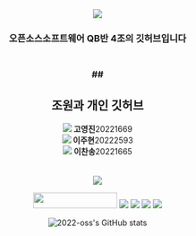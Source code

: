 <div align="center">
<img src="https://capsule-render.vercel.app/api?type=waving&color=0:A9BCF5,100:CEECF5&height=200&width=auto&section=header&text=Hi%20there%20!&fontSize=60&fontColor=ffffff" />

<h3> 오픈소스소프트웨어 QB반 4조의 깃허브입니다 </h3>

<h3>
  <br>
  ## <h2><b> 조원과 개인 깃허브 </b></h2>
<a href="https://github.com/yjk101" target="_blank"><img src="https://img.shields.io/badge/GitHub-white?style=flat-square&logo=GitHub&logoColor=181717"/></a><b> 고영진</b>20221669<br>
<a href="https://github.com/jxh61431" target="_blank"><img src="https://img.shields.io/badge/GitHub-white?style=flat-square&logo=GitHub&logoColor=181717"/></a><b> 이주현</b>20222593<br>
<a href="https://github.com/songchane" target="_blank"><img src="https://img.shields.io/badge/GitHub-white?style=flat-square&logo=GitHub&logoColor=181717"/></a><b> 이찬송</b>20221665<br>
</h3> 
  <br>
  <br>

<img src="https://user-images.githubusercontent.com/114238252/202191317-23b10a18-e915-4aa8-bc12-c1572703779f.png">

<img src="https://user-images.githubusercontent.com/70050528/189471018-8842fb25-8d8f-4d4a-8d63-40d57adf352c.png" height="28" width="150"/> <img src="https://img.shields.io/badge/Git-black?style=for-the-badge&logo=Git&logoColor=F05032"/> <img src="https://img.shields.io/badge/GitHub-white?style=for-the-badge&logo=GitHub&logoColor=181717"/> <img src="https://img.shields.io/badge/Visual Studio Code-black?style=for-the-badge&logo=Visual Studio Code&logoColor=007acc"/> <img src="https://img.shields.io/badge/Python-white?style=for-the-badge&logo=Python&logoColor=3776ab"/>
  
![2022-oss's GitHub stats](https://github-readme-stats.vercel.app/api?username=2022-oss&show_icons=true&theme=graywhite)




<!-- 
🔭 I’m currently working on ...
🌱 I’m currently learning ...
👯 I’m looking to collaborate on ...
🤔 I’m looking for help with ...
💬 Ask me about ...
📫 How to reach me: ...
😄 Pronouns: ...
⚡ Fun fact: ...
-->

  </div>
